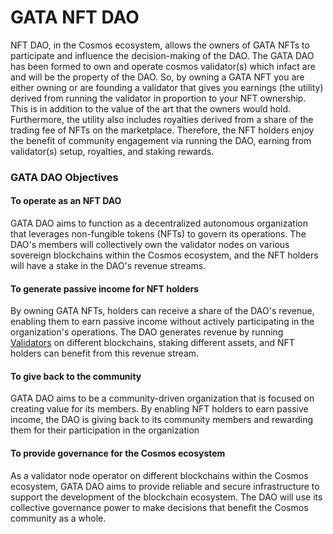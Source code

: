# GATA NFT DAO

NFT DAO, in the Cosmos ecosystem, allows the owners of GATA NFTs to participate and influence the decision-making of the DAO. The GATA DAO has been formed to own and operate cosmos validator(s) which infact are and will be the property of the DAO. So, by owning a GATA NFT you are either owning or are founding a validator that gives you earnings (the utility) derived from running the validator in proportion to your NFT ownership. This is in addition to the value of the art that the owners would hold. Furthermore, the utility also includes royalties derived from a share of the trading fee of NFTs on the marketplace. Therefore, the NFT holders enjoy the benefit of community engagement via running the DAO, earning from validator(s) setup, royalties, and staking rewards.

### GATA DAO Objectives

#### To operate as an NFT DAO

GATA DAO aims to function as a decentralized autonomous organization that leverages non-fungible tokens (NFTs) to govern its operations. The DAO's members will collectively own the validator nodes on various sovereign blockchains within the Cosmos ecosystem, and the NFT holders will have a stake in the DAO's revenue streams.

#### To generate passive income for NFT holders

By owning GATA NFTs, holders can receive a share of the DAO's revenue, enabling them to earn passive income without actively participating in the organization's operations. The DAO generates revenue by running [Validators](../gata-validators/) on different blockchains, staking different assets, and NFT holders can benefit from this revenue stream.

#### To give back to the community

GATA DAO aims to be a community-driven organization that is focused on creating value for its members. By enabling NFT holders to earn passive income, the DAO is giving back to its community members and rewarding them for their participation in the organization

#### To provide governance for the Cosmos ecosystem

As a validator node operator on different blockchains within the Cosmos ecosystem, GATA DAO aims to provide reliable and secure infrastructure to support the development of the blockchain ecosystem. The DAO will use its collective governance power to make decisions that benefit the Cosmos community as a whole.
